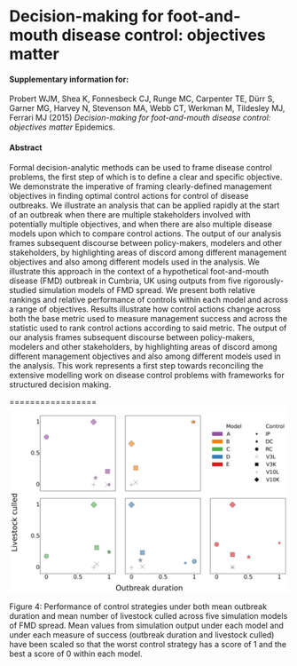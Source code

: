 # Decision-making for foot-and-mouth disease control: objectives matter

#### Supplementary information for:

Probert WJM, Shea K, Fonnesbeck CJ, Runge MC, Carpenter TE, Dürr S, Garner MG, Harvey N, Stevenson MA, Webb CT, Werkman M, Tildesley MJ, Ferrari MJ (2015) *Decision-making for foot-and-mouth disease control: objectives matter* Epidemics. 

#### Abstract

Formal decision-analytic methods can be used to frame disease control problems, the first step of which is to define a clear and specific objective.  We demonstrate the imperative of framing clearly-defined management objectives in finding optimal control actions for control of disease outbreaks.   We illustrate an analysis that can be applied rapidly at the start of an outbreak when there are multiple stakeholders involved with potentially multiple objectives, and when there are also multiple disease models upon which to compare control actions.  The output of our analysis frames subsequent discourse between policy-makers, modelers and other stakeholders, by highlighting areas of discord among different management objectives and also among different models used in the analysis.  We illustrate this approach in the context of a hypothetical foot-and-mouth disease (FMD) outbreak in Cumbria, UK using outputs from five rigorously-studied simulation models of FMD spread.  We present both relative rankings and relative performance of controls within each model and across a range of objectives.  Results illustrate how control actions change across both the base metric used to measure management success and across the statistic used to rank control actions according to said metric.  The output of our analysis frames subsequent discourse between policy-makers, modelers and other stakeholders, by highlighting areas of discord among different management objectives and also among different models used in the analysis.  This work represents a first step towards reconciling the extensive modelling work on disease control problems with frameworks for structured decision making.  

=================
![Figure 4](https://github.com/p-robot/objectives_matter/blob/master/figures/figure_4.png)

Figure 4: Performance of control strategies under both mean outbreak duration and mean number of livestock culled across five simulation models of FMD spread.  Mean values from simulation output under each model and under each measure of success (outbreak duration and livestock culled) have been scaled so that the worst control strategy has a score of 1 and the best a score of 0 within each model. 
